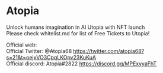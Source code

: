 # Atopia
Unlock humans imagination in AI Utopia with NFT launch <br>
Please check whitelist.md for list of Free Tickets to Utopia!<br>

Official web: <br>
Official Twitter: @Atopia68 https://twitter.com/atopia68?s=21&t=oejxVO3CpqLKOpv23KuKuA <br>
Official discord: Atopia#2822 https://discord.gg/MPExyyaFhT <br>
